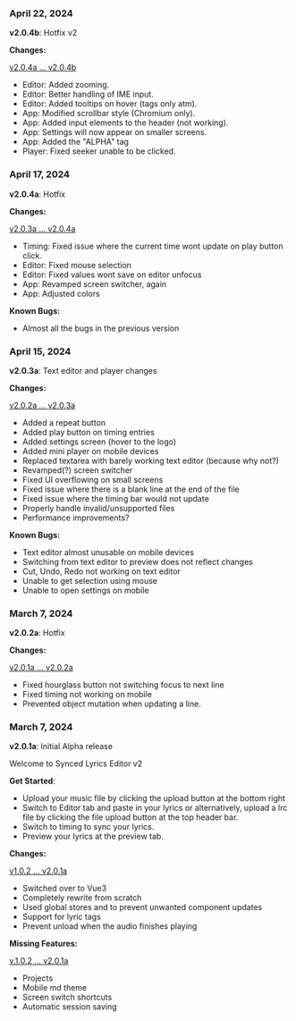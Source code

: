 ### **April 22, 2024**

**v2.0.4b**: Hotfix v2

**Changes:**

<ins>v2.0.4a ... v2.0.4b</ins>

- Editor: Added zooming.
- Editor: Better handling of IME input.
- Editor: Added tooltips on hover (tags only atm).
- App: Modified scrollbar style (Chromium only).
- App: Added input elements to the header (not working).
- App: Settings will now appear on smaller screens.
- App: Added the "ALPHA" tag
- Player: Fixed seeker unable to be clicked.

### **April 17, 2024**

**v2.0.4a**: Hotfix

**Changes:**

<ins>v2.0.3a ... v2.0.4a</ins>

- Timing: Fixed issue where the current time wont update on play button click.
- Editor: Fixed mouse selection
- Editor: Fixed values wont save on editor unfocus
- App: Revamped screen switcher, again
- App: Adjusted colors

**Known Bugs:**

- Almost all the bugs in the previous version

### **April 15, 2024**

**v2.0.3a**: Text editor and player changes

**Changes:**

<ins>v2.0.2a ... v2.0.3a</ins>

- Added a repeat button
- Added play button on timing entries
- Added settings screen (hover to the logo)
- Added mini player on mobile devices
- Replaced textarea with barely working text editor (because why not?)
- Revamped(?) screen switcher
- Fixed UI overflowing on small screens
- Fixed issue where there is a blank line at the end of the file
- Fixed issue where the timing bar would not update
- Properly handle invalid/unsupported files
- Performance improvements?

**Known Bugs:**

- Text editor almost unusable on mobile devices
- Switching from text editor to preview does not reflect changes
- Cut, Undo, Redo not working on text editor
- Unable to get selection using mouse
- Unable to open settings on mobile

### **March 7, 2024**

**v2.0.2a**: Hotfix

**Changes:**

<ins>v2.0.1a ... v2.0.2a</ins>

- Fixed hourglass button not switching focus to next line
- Fixed timing not working on mobile
- Prevented object mutation when updating a line.

### **March 7, 2024**

**v2.0.1a**: Initial Alpha release

Welcome to Synced Lyrics Editor v2

**Get Started**:

- Upload your music file by clicking the upload button at the bottom right
- Switch to Editor tab and paste in your lyrics or alternatively, upload a lrc file by clicking the file upload button at the top header bar.
- Switch to timing to sync your lyrics.
- Preview your lyrics at the preview tab.

**Changes:**

<ins>v1.0.2 ... v2.0.1a</ins>

- Switched over to Vue3
- Completely rewrite from scratch
- Used global stores and to prevent unwanted component updates
- Support for lyric tags
- Prevent unload when the audio finishes playing

**Missing Features:**

<ins>v.1.0.2 ... v2.0.1a</ins>

- Projects
- Mobile md theme
- Screen switch shortcuts
- Automatic session saving
